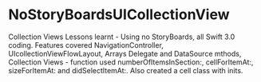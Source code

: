 # NoStoryBoardsUICollectionView
Collection Views
Lessons learnt - Using no StoryBoards, all Swift 3.0 coding. Features covered NavigationController, UIcollectionViewFlowLayout, Arrays
Delegate and DataSource mthods, Collection Views - function used numberOfItemsInSection:, cellForItemAt:, sizeForItemAt: and
didSelectItemAt:. Also created a cell class with inits.
